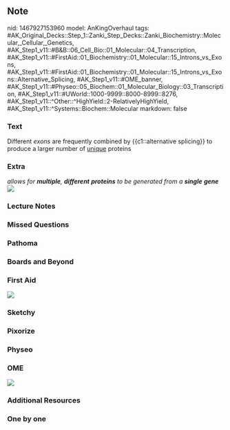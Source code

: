## Note
nid: 1467927153960
model: AnKingOverhaul
tags: #AK_Original_Decks::Step_1::Zanki_Step_Decks::Zanki_Biochemistry::Molecular,_Cellular,_Genetics, #AK_Step1_v11::#B&B::06_Cell_Bio::01_Molecular::04_Transcription, #AK_Step1_v11::#FirstAid::01_Biochemistry::01_Molecular::15_Introns_vs_Exons, #AK_Step1_v11::#FirstAid::01_Biochemistry::01_Molecular::15_Introns_vs_Exons::Alternative_Splicing, #AK_Step1_v11::#OME_banner, #AK_Step1_v11::#Physeo::05_Biochem::01_Molecular_Biology::03_Transcription, #AK_Step1_v11::#UWorld::1000-9999::8000-8999::8276, #AK_Step1_v11::^Other::^HighYield::2-RelativelyHighYield, #AK_Step1_v11::^Systems::Biochem::Molecular
markdown: false

### Text
<div>
  <div>
    <div>
      <div>
        Different <i>exons</i> are frequently combined by
        {{c1::alternative splicing}} to produce a larger number of
        <u>unique</u> proteins
      </div>
    </div>
  </div>
</div>

### Extra
<div>
  <i>allows for</i> <b style=
  "font-style: italic;">multiple</b><i>,</i> <b style=
  "font-style: italic;">different</b> <b style=
  "font-style: italic;">proteins</b> <i>to be generated from a</i>
  <b style="font-style: italic;">single</b> <b style=
  "font-style: italic;">gene</b>
</div>
<div><img src="paste-107490146517286.jpg"></div>

### Lecture Notes


### Missed Questions


### Pathoma


### Boards and Beyond


### First Aid
<img src="tmptdSwzC.png">

### Sketchy


### Pixorize


### Physeo


### OME
<div class="ome-widget">
  <a href="https://onlinemeded.org?ref=anki"><img src=
  "_OME_AnkiFlashcards_General_7.png"></a>
</div>

### Additional Resources


### One by one


